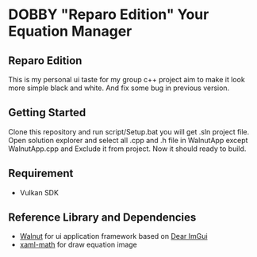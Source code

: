 # DOBBY "Reparo Edition" Your Equation Manager

## Reparo Edition
This is my personal ui taste for my group c++ project aim to make it look more simple black and white.
And fix some bug in previous version.

## Getting Started
Clone this repository and run script/Setup.bat you will get .sln project file. Open solution explorer and
select all .cpp and .h file in WalnutApp except WalnutApp.cpp and Exclude it from project. Now it should
ready to build.

## Requirement
- Vulkan SDK
	
## Reference Library and Dependencies
- [Walnut](https://github.com/StudioCherno/Walnut) for ui application framework based on [Dear ImGui](https://github.com/ocornut/imgui) 
- [xaml-math](https://github.com/ForNeVeR/xaml-math) for draw equation image
